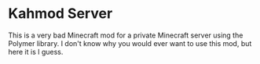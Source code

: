 # Kahmod Server

This is a very bad Minecraft mod for a private Minecraft server using the Polymer library. I don't know why you would ever want to use this mod, but here it is I guess.
